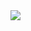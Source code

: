 <img src="https://capsule-render.vercel.app/api?type=wave&color=auto&height=300&section=header&text=Hi　I'm　DM!!&fontSize=90" />
